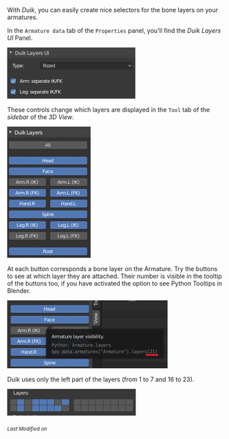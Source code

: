 With *Duik*, you can easily create nice selectors for the bone layers on your armatures.

In the `Armature data` tab of the `Properties` panel, you'll find the *Duik Layers UI* Panel.

![](img/ui-layers-config.png)

These controls change which layers are displayed in the `Tool` tab of the *sidebar* of the *3D View*.

![](img/ui-layers.png)

At each button corresponds a bone layer on the Armature. Try the buttons to see at which layer they are attached. Their number is visible in the tooltip of the buttons too, if you have activated the option to see Python Tooltips in Blender.

![](img/ui-layers-tooltip.png)

Duik uses only the left part of the layers (from 1 to 7 and 16 to 23).

![](img/bone-layers.png)



<sub>*Last Modified on <script type="text/javascript"> document.write(document.lastModified) </script>*</sub>